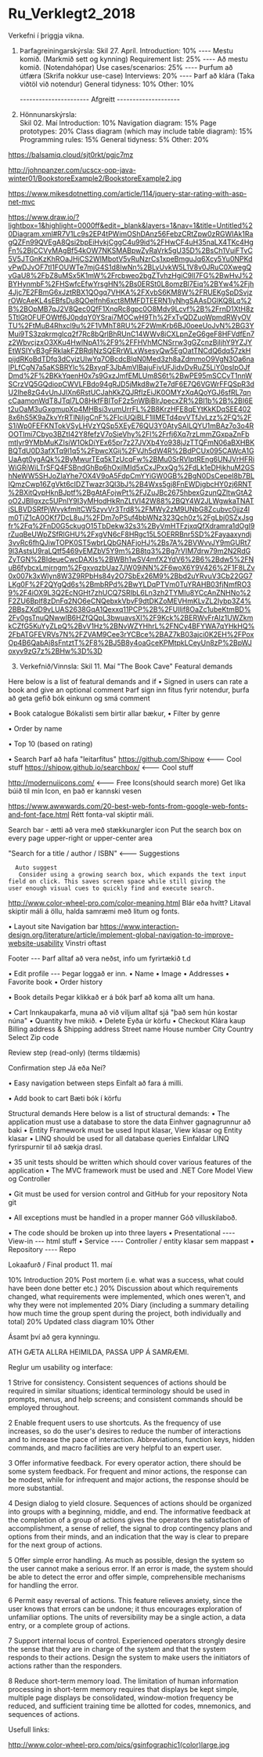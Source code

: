 # Ru_Verklegt2_2018
Verkefni í þriggja vikna.

1. Þarfagreiningarskýrsla:
    Skil 27. Apríl.
    Introduction: 10%           ----  Mestu komið. (Markmið sett og kynning)
    Requirement list: 25%       ----  Að mestu komið. (Notendahópar)
    Use cases/scenarios: 25%    ----  Þurfum að útfæra (Skrifa nokkur use-case)
    Interviews: 20%             ----  Þarf að klára   (Taka viðtöl við notendur) 
    General tidyness: 10%
    Other: 10%
    
    ---------------------- Afgreitt --------------------
    
2. Hönnunarskýrsla:   
    Skil 02. Maí
    Introduction: 10%
    Navigation diagram: 15%
    Page prototypes: 20%
    Class diagram (which may include table diagram): 15%
    Programming rules: 15%
    General tidyness: 5%
    Other: 20%

https://balsamiq.cloud/sjt0rkt/pgjc7mz

http://johnpanzer.com/ucscx-oop-java-winter01/BookstoreExample2/BookstoreExample2.jpg

https://www.mikesdotnetting.com/article/114/jquery-star-rating-with-asp-net-mvc

https://www.draw.io/?lightbox=1&highlight=0000ff&edit=_blank&layers=1&nav=1&title=Untitled%20Diagram.xml#R7V1Lc9s2EP4tPWimOShDAnz56FebzCRtZpw0zRGWIAk1RagQZFn99QVEgA8Qsi2bpEiHvkjCggC4u99id%2FHwCF4uH35naLX4TKc4HgFn%2BjCCVyMAgBf54kOW7NKSMABpwZyRaVrk5gU35D%2BsCh1VuiFTvC5V5JTGnKzKhROaJHjCS2WIMbotV5vRuNzrCs1xpeBmguJq6Xcy5Yu0NPKdvPwDJvOF7tl1FOUWTe7mjG4S1d8IwNn%2BLyUvkW5L1V8v0JRuC0XwegQvGaU8%2FbZ8uMSx5K1mW%2Frcbweo2bgZTvhzHgiC9Il7FG%2BwHvJ%2BYHynmbF%2FHSwfcEfwYrsgHN%2Bs0ERSt0L8omzBl7Eiq%2BYw4%2Fjh4Jjc7E2FBmG6xJztRBX1QOgq7VHKA%2FXvbS6KM8W%2FRUEKgSpDSvjzrOWcAeKL4sEBfsDu8QOelfnh6xct8MMFDTEERN1jyNhgSAAsDGlKQ8Lq%2B%2BOpMB7qJ2V8Qec0QfF1XnqRc8gpc0O8Mdv9Lcvf%2B%2FrnD1XtH8z5TtlGtOFUFOWtf6J0pdqY0YSrai7MOCwH9Th%2FxTvQDZuoWpmdRWyOVTU%2FtMuB4Rhxcl9u%2F1VMhT8RU%2F2WmKrb6BJ0oeeUoJvN%2BG3YMui9TS3zqkrmglcq2f7Rc8bQrlBhRUnC14WWv8iCXLpnZeG6geF8HFVdfEn7z2WbvcjzxO3XKu4HwlNpA1%2F9%2FFHVhMCNSrrw3gGZcnzBjIjhY9YZJYEtWSIYvB3gFRkIakFZBRdjNzSQERrWLxWsesyQw5EgOatTNCdQ6dq57zkHpijdRKoBdTDfq3dCyizUIwYq7OBcdcBlqN0Med3zh8aZdmmoO9VgN3Oa6naIPLfCgN7a5aKSBRYlc%2BxyqF3JbAmVIBajuFivUFJidvDvRuZ5LiY0psIpOJfDmd%2F%2BKkYqenH0x7s9GxzJmfEMLUm8S6t%2BwPE95mSCCvT1nnWSCrzVQ5GQdiopCWVLFBdo94gRJD5jMkd8w2Te7dF6E7Q6VGWrFFQSpR3dU2Ihe8zG4vUnJJlXn6RstUCJahKkZQJRfIzEiJK0OMYzXqAQoYGJ6sfRL7qncCaamonWdT8JTql7LO8HkfFBIToF2z5nWBjBlrJpecxZR%2BI1b%2B%2BI6Et2uOaM3uGxgmupXp4MHBsi3vumUrrFL%2B8KrzHFE8qEYtKkKDqSEE4028x6hS5K9aZkvYrRTlNiIjgCnF%2FIciUQiBLF1llMETd4pvVTfJvLzz%2FQ%2FS1iWp0FEFKNTokVSyLHVzYQSp5XEyE76QU3Y0AtySAILQYU1mBAz7o3o4ROOTlmi7Cbyo3BZtI42Y8fefzV7oSieVhy%2Fl%2Frfj6Xq7rzLmmZGxpaZnFbmtIyr9YMbMuKZIsiW1OkDiYEx65pr7z27JVXb4Yo938jJzTTQFmN06aBXHBKBQTdU0D3afXTq9l1q5%2FbwcXGij%2FVJh5dW4R%2BdPCUx095CAWcA1GUaAgt0ygAQk%2ByMwurTEq5kTzUcqFw%2BMu0SrRVIptREng6UNJVrHFRiWiGRiWiLTrSFQ4FSBndGhBp6hOxjlMId5xCxJPxxQg%2FdLk1eDHjkhuM2GShNeWW5SHJoZIaYhe7OX4V9oA5FdpCmYYiGW0GB%2BgN0DsCepeI8b7BLIQmzCwp16ZgVkt6cIDZTwazr3Ql3bJ%2B4Wxs5gj8FnEWDjgbcHY0zj6RNT%2BXitQvpHknBJptf%2BgAtAFojwPt%2FJZuJBc2675hbexGzunQZltwGtA2oO2JBIlgxzc5UPnlY9I3yMHodHkRnZLtVI42W88%2BQY4W2JLWgwkaTNATiSLBVDSRfPjWvykfmltCW5zyvVr3Trd8%2FMWy2zM9UNbG8Zcubvc0jjz4lm0TjZ1cA0OKf7DcL8uJ%2FDm7oPSuf4bbWNz323Qch0z%2FgLbj0SZxJsgfr%2Fq%2FnD0G5ckugO15TbDekw32s3%2ByVmHTFzjxqQfXdramra1dOgI9rZuqBeUWpZSfRlGHU%2FxgVN6cF8HRgc15L5OERRBnr5SD%2Fayaaxyndj3vvRc6fhQJiwTOPK0ST5wbrLQbGNAFjoHJ%2Bs7A%2BVWvvJY9mGURt79l3AstsU9raLQtf5469vEMZbV5Y9m%2B8tq3%2Bg7rVIM7drw79m2N2RdGZyTGN%2BIdeueCwcDAXIs%2BWBh1wSV4mfX2YdV6%2B6%2Bdw5%2FNuB6fybcxLmjrngm%2FgxvqzbUaz7JW09iNN%2F6woX6Y9V426%2F1F8LZv0x007k3xWlyn8W3Z9RPbHs84y2O7SbEx26M9%2Bbd2uYRvuV3Cb22GG7LKg0F%2F2QYgQd6s%2BmbRPd%2BwYLDqPTVm0TuYRAHB03fjNmfRO39%2F4iOX9L3Q2EcNGHt7zhUCQ7SRIbL6Ln3zh2TYMIu8YCcAnZNHNo%2F2ZU6Bplf8zDnFq2NO6eCNQebxkVbvF9dtDKZoMEVHmKLvZL2Iybp3Z4%2BBsZXdD9vLUAS2638GqA1Qexxq11PCP%2B%2FUIljf8OaZc1ubeKtmBD%2Fv0gsTnuQNwwIB6HZfQQpL3bwuavsXI%2F9Kck%2BERWvFrAIz1UWZkmkCZfG5KuYyZLpQ%2BvV1Hz%2BNvWZYHhrL%2FNCy4BFYWA7qYHkHQ%2FbATGFEVRVs7N%2FZVAM9Cee3rYCBce%2BAZ7kB03ajci0K2EH%2FPoxOp4B6QabAj8sFntztT%2F8%2BJ5B8y4oaGceKPMtpkLCeyUn8zP%2BpWJoxyv9zG7z%2BHw%3D%3D

3. Verkefnið/Vinnsla: 
    Skil 11. Maí
    "The Book Cave" 
    Featural demands

Here below is a list of featural demands and if
• Signed in users can rate a book and give an optional comment
    Þarf sign inn fítus fyrir notendur, þurfa að geta gefið bók einkunn og smá comment 

• Book catalogue
  Bókalisti sem birtir allar bækur,
  • Filter by genre
  
  • Order by name
  
  • Top 10 (based on rating)

• Search
  Þarf að hafa "leitarfítus" 
  https://github.com/Shipow   <--- Cool stuff
  https://shipow.github.io/searchbox/ <--- Cool stuff
  
  http://modernuiicons.com/ <--- Free Icons(should search more) 
    Get líka búið til mín Icon, en það er kannski vesen

  https://www.awwwards.com/20-best-web-fonts-from-google-web-fonts-and-font-face.html
    Rétt fonta-val skiptir máli. 

  Search bar - ætti að vera með stækkunargler icon 
        Put the search box on every page
        upper-right or upper-center area 
  
  "Search for a title / author / ISBN" <--- Suggestions
      
      Auto suggest
       Consider using a growing search box, which expands the text input field on click. This saves screen space while still giving the         user enough visual cues to quickly find and execute search.
  
  http://www.color-wheel-pro.com/color-meaning.html
  Blár eða hvítt? Litaval skiptir máli á öllu, halda samræmi með litum og fonts. 




• Layout site
  Navigation bar
  https://www.interaction-design.org/literature/article/implement-global-navigation-to-improve-website-usability
    Vinstri oftast 
  
  Footer
  --- Þarf alltaf að vera neðst, info um fyrirtækið t.d 
  
• Edit profile --- Þegar loggað er inn.
•   Name
•   Image
•   Addresses
•   Favorite book
•   Order history

• Book details
  Þegar klikkað er á bók þarf að koma allt um hana.

• Cart
  Innkaupakarfa, muna að við viljum alltaf sjá "það sem hún kostar núna" 
• Quantity
  hve mikið.
• Delete
  Eyða úr körfu
• Checkout
  Klára kaup
   Billing address & Shipping address
   Street name
   House number
   City
   Country
   Select
   Zip code
  
  Review step (read-only)
    (terms tildæmis)
  
  Confirmation step
  Já eða Nei?

• Easy navigation between steps
  Einfalt að fara á milli. 

• Add book to cart
  Bæti bók í körfu 


Structural demands
Here below is a list of structural demands:
• The application must use a database to store the data
  Einhver gagnagrunnur að baki 
• Entity Framework must be used
  Input klasar, View klasar og Entity klasar
• LINQ should be used for all database queries
  Einfaldar LINQ fyrirspurnir til að sækja drasl.

• 35 unit tests should be written which should cover various features of the application
• The MVC framework must be used and .NET Core
  Model View og Controller

• Git must be used for version control and GitHub for your repository
  Nota git

• All exceptions must be handled in a proper manner
  Góð villuskilaboð.

• The code should be broken up into three layers
• Presentational    ---- View-in --- html stuff 
• Service       ---- Controller / entity klasar sem mappast
• Repository    ---- Repo 


Lokaafurð / Final product
11. maí 

10% Introduction
20% Post mortem (i.e. what was a success, what could have been done better etc.)
20% Discussion about which requirements changed, what requirements were implemented, which ones weren't, and why they were not implemented
20% Diary (including a summary detailing how much time the group spent during the project, both individually and total)
20% Updated class diagram
10% Other

Ásamt því að gera kynningu. 


ATH GÆTA ALLRA HEIMILDA, PASSA UPP Á SAMRÆMI.

Reglur um usability og interface: 

1 Strive for consistency.
Consistent sequences of actions should be required in similar situations; identical terminology should be used in prompts, menus, and help screens; and consistent commands should be employed throughout.

2 Enable frequent users to use shortcuts.
As the frequency of use increases, so do the user's desires to reduce the number of interactions and to increase the pace of interaction. Abbreviations, function keys, hidden commands, and macro facilities are very helpful to an expert user.

3 Offer informative feedback.
For every operator action, there should be some system feedback. For frequent and minor actions, the response can be modest, while for infrequent and major actions, the response should be more substantial.

4 Design dialog to yield closure.
Sequences of actions should be organized into groups with a beginning, middle, and end. The informative feedback at the completion of a group of actions gives the operators the satisfaction of accomplishment, a sense of relief, the signal to drop contingency plans and options from their minds, and an indication that the way is clear to prepare for the next group of actions.

5 Offer simple error handling.
As much as possible, design the system so the user cannot make a serious error. If an error is made, the system should be able to detect the error and offer simple, comprehensible mechanisms for handling the error.

6 Permit easy reversal of actions.
This feature relieves anxiety, since the user knows that errors can be undone; it thus encourages exploration of unfamiliar options. The units of reversibility may be a single action, a data entry, or a complete group of actions.

7 Support internal locus of control.
Experienced operators strongly desire the sense that they are in charge of the system and that the system responds to their actions. Design the system to make users the initiators of actions rather than the responders.

8 Reduce short-term memory load.
The limitation of human information processing in short-term memory requires that displays be kept simple, multiple page displays be consolidated, window-motion frequency be reduced, and sufficient training time be allotted for codes, mnemonics, and sequences of actions. 


Usefull links:

http://www.color-wheel-pro.com/pics/gsinfographic1(color)large.jpg
